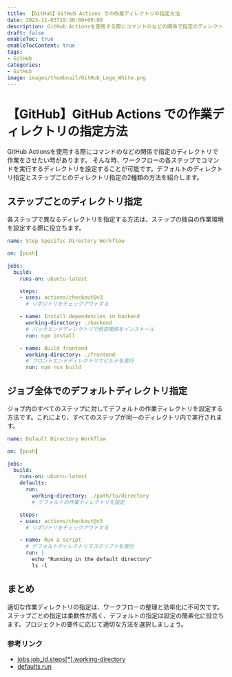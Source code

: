 ```yaml
---
title: 【GitHub】GitHub Actions での作業ディレクトリの指定方法
date: 2023-11-03T19:30:00+09:00
description: GitHub Actionsを使用する際にコマンドのなどの関係で指定のディレクトリで作業をさせたい時があります。
draft: false
enableToc: true
enableTocContent: true
tags: 
- GitHub
categories: 
- GitHub
image: images/thumbnail/GitHub_Logo_White.png
---
```


# 【GitHub】GitHub Actions での作業ディレクトリの指定方法
GitHub Actionsを使用する際にコマンドのなどの関係で指定のディレクトリで作業をさせたい時があります。
そんな時、ワークフローの各ステップでコマンドを実行するディレクトリを設定することが可能です。デフォルトのディレクトリ指定とステップごとのディレクトリ指定の2種類の方法を紹介します。

## ステップごとのディレクトリ指定

各ステップで異なるディレクトリを指定する方法は、ステップの独自の作業環境を設定する際に役立ちます。

```yaml
name: Step Specific Directory Workflow

on: [push]

jobs:
  build:
    runs-on: ubuntu-latest

    steps:
    - uses: actions/checkout@v3
      # リポジトリをチェックアウトする

    - name: Install dependencies in backend
      working-directory: ./backend
      # バックエンドディレクトリで依存関係をインストール
      run: npm install

    - name: Build frontend
      working-directory: ./frontend
      # フロントエンドディレクトリでビルドを実行
      run: npm run build
```

## ジョブ全体でのデフォルトディレクトリ指定

ジョブ内のすべてのステップに対してデフォルトの作業ディレクトリを設定する方法です。これにより、すべてのステップが同一のディレクトリ内で実行されます。

```yaml
name: Default Directory Workflow

on: [push]

jobs:
  build:
    runs-on: ubuntu-latest
    defaults:
      run:
        working-directory: ./path/to/directory
        # デフォルトの作業ディレクトリを設定

    steps:
    - uses: actions/checkout@v3
      # リポジトリをチェックアウトする

    - name: Run a script
      # デフォルトディレクトリでスクリプトを実行
      run: |
        echo "Running in the default directory"
        ls -l
```

## まとめ

適切な作業ディレクトリの指定は、ワークフローの整理と効率化に不可欠です。ステップごとの指定は柔軟性が高く、デフォルトの指定は設定の簡素化に役立ちます。プロジェクトの要件に応じて適切な方法を選択しましょう。

### 参考リンク

- <a href="https://docs.github.com/en/actions/using-workflows/workflow-syntax-for-github-actions#jobsjob_idstepsworking-directory" target="_blank" rel="nofollow noopener">jobs.job_id.steps[*].working-directory</a>
- <a href="https://docs.github.com/en/actions/using-workflows/workflow-syntax-for-github-actions#defaultsrun" target="_blank" rel="nofollow noopener">defaults.run</a>
